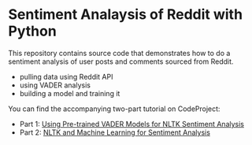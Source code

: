 
# Sentiment Analaysis of Reddit with Python

This repository contains source code that demonstrates
how to do a sentiment analysis of user posts and comments
sourced from Reddit.

* pulling data using Reddit API
* using VADER analysis
* building a model and training it

You can find the accompanying two-part tutorial on
CodeProject:

* Part 1: [Using Pre-trained VADER Models for NLTK Sentiment
  Analysis](https://www.codeproject.com/script/Articles/MemberArticles.aspx?amid=12481755)
* Part 2: [NLTK and Machine Learning for Sentiment
  Analysis](https://www.codeproject.com/script/Articles/MemberArticles.aspx?amid=12481755)


